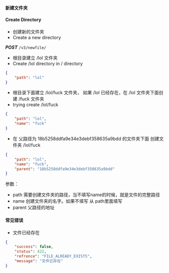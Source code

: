 #### 新建文件夹
#### Create Directory

* 创建新的文件夹
* Create a new directory

***POST*** ```/v3/newfile/```

* 根目录建立 /lol 文件夹
* Create /lol directory in / directory

```json
{
	"path": "lol"
}
```

* 根目录下面建立 /lol/fuck 文件夹， 如果 /lol 已经存在，在 /lol 文件夹下面创建 /fuck 文件夹
* trying create /lol/fuck
```json
{
	"path": "lol",
	"name": "fuck"
}
```

* 在 父路径为 18b5258ddfa9e34e3debf358635a9bdd 的文件夹下面 创建文件夹 /lol/fuck 
```json
{
	"path": "lol",
	"name": "fuck",
	"parent": "18b5258ddfa9e34e3debf358635a9bdd"
}
```

参数：

* path 需要创建文件夹的路径，当不填写name的时候，就是文件的完整路径
* name 创建文件夹的名字。如果不填写 从 path里面填写
* parent 父路径的地址

#### 常见错误

* 文件已经存在
```json
{
    "success": false,
    "status": 422,
    "refrence": "FILE_ALREADY_EXISTS",
    "message": "文件已存在"
}
```
